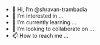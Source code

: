 - 👋 Hi, I’m @shravan-trambadia
- 👀 I’m interested in ...
- 🌱 I’m currently learning ...
- 💞️ I’m looking to collaborate on ...
- 📫 How to reach me ...

<!---
shravan-trambadia/shravan-trambadia is a ✨ special ✨ repository because its `README.md` (this file) appears on your GitHub profile.
You can click the Preview link to take a look at your changes.
--->
